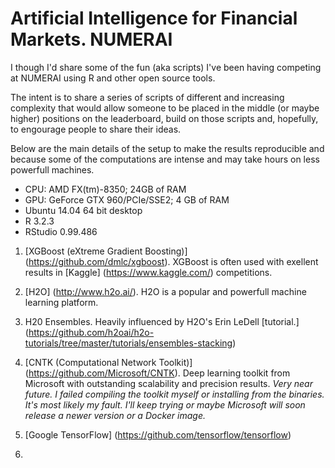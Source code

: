 # Artificial Intelligence for Financial Markets. NUMERAI

I though I'd share some of the fun (aka scripts) I've been having competing at NUMERAI using R and other open source tools.

The intent is to share a series of scripts of different and increasing complexity that would allow someone to be placed in the middle (or maybe higher) positions on the leaderboard, build on those scripts and, hopefully, to engourage people to share their ideas.

Below are the main details of the setup to make the results reproducible and because some of the computations are intense and may take hours on less powerfull machines.
- CPU: AMD FX(tm)-8350; 24GB of RAM
- GPU: GeForce GTX 960/PCIe/SSE2; 4 GB of RAM
- Ubuntu 14.04 64 bit desktop 
- R 3.2.3
- RStudio 0.99.486
 

1. [XGBoost (eXtreme Gradient Boosting)] (https://github.com/dmlc/xgboost). XGBoost is often used with exellent results in [Kaggle] (https://www.kaggle.com/) competitions. 

2. [H2O] (http://www.h2o.ai/). H2O is a popular and powerfull machine learning platform.

3. H20 Ensembles. Heavily influenced by H2O's Erin LeDell [tutorial.] (https://github.com/h2oai/h2o-tutorials/tree/master/tutorials/ensembles-stacking)

4. [CNTK (Computational Network Toolkit)] (https://github.com/Microsoft/CNTK). Deep learning toolkit from Microsoft with outstanding scalability and precision results.
    _Very near future. I failed compiling the toolkit myself or installing from the binaries. It's most likely my fault. I'll keep trying or maybe Microsoft will soon release a newer version or a Docker image._ 

5. [Google TensorFlow] (https://github.com/tensorflow/tensorflow) 

6. 
